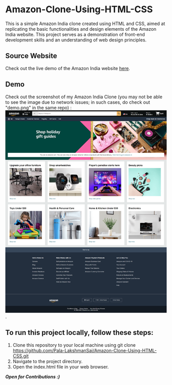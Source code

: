 # Amazon-Clone-Using-HTML-CSS

This is a simple Amazon India clone created using HTML and CSS, aimed at replicating the basic functionalities and design elements of the Amazon India website. This project serves as a demonstration of front-end development skills and an understanding of web design principles.

## Source Website
Check out the live demo of the Amazon India website [here](https://www.amazon.com/).

## Demo
Check out the screenshot of my Amazon India Clone (you may not be able to see the image due to network issues; in such cases, do check out "demo.png" in the same repo) :
![amazon india clone](demo.png).


## To run this project locally, follow these steps:

1. Clone this repository to your local machine using git clone https://github.com/Pala-LakshmanSai/Amazon-Clone-Using-HTML-CSS.git
2. Navigate to the project directory.
3. Open the index.html file in your web browser.

 ***Open for Contributions :)***
